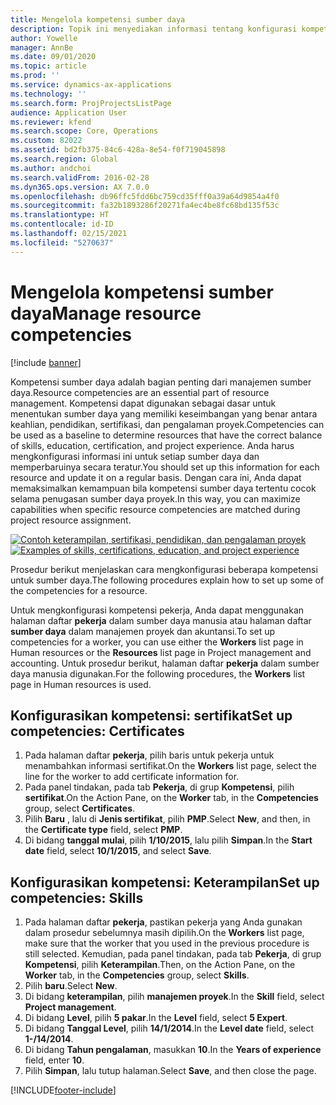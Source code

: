 ```yaml
---
title: Mengelola kompetensi sumber daya
description: Topik ini menyediakan informasi tentang konfigurasi kompetensi untuk sumber daya proyek.
author: Yowelle
manager: AnnBe
ms.date: 09/01/2020
ms.topic: article
ms.prod: ''
ms.service: dynamics-ax-applications
ms.technology: ''
ms.search.form: ProjProjectsListPage
audience: Application User
ms.reviewer: kfend
ms.search.scope: Core, Operations
ms.custom: 82022
ms.assetid: bd2fb375-84c6-428a-8e54-f0f719045898
ms.search.region: Global
ms.author: andchoi
ms.search.validFrom: 2016-02-28
ms.dyn365.ops.version: AX 7.0.0
ms.openlocfilehash: db96ffc5fdd6bc759cd35fff0a39a64d9854a4f0
ms.sourcegitcommit: fa32b1893286f20271fa4ec4be8fc68bd135f53c
ms.translationtype: HT
ms.contentlocale: id-ID
ms.lasthandoff: 02/15/2021
ms.locfileid: "5270637"
---
```

# <a name="manage-resource-competencies"></a><span data-ttu-id="7dd42-103">Mengelola kompetensi sumber daya</span><span class="sxs-lookup"><span data-stu-id="7dd42-103">Manage resource competencies</span></span>

[!include [banner](../includes/banner.md)]

<span data-ttu-id="7dd42-104">Kompetensi sumber daya adalah bagian penting dari manajemen sumber daya.</span><span class="sxs-lookup"><span data-stu-id="7dd42-104">Resource competencies are an essential part of resource management.</span></span> <span data-ttu-id="7dd42-105">Kompetensi dapat digunakan sebagai dasar untuk menentukan sumber daya yang memiliki keseimbangan yang benar antara keahlian, pendidikan, sertifikasi, dan pengalaman proyek.</span><span class="sxs-lookup"><span data-stu-id="7dd42-105">Competencies can be used as a baseline to determine resources that have the correct balance of skills, education, certification, and project experience.</span></span> <span data-ttu-id="7dd42-106">Anda harus mengkonfigurasi informasi ini untuk setiap sumber daya dan memperbaruinya secara teratur.</span><span class="sxs-lookup"><span data-stu-id="7dd42-106">You should set up this information for each resource and update it on a regular basis.</span></span> <span data-ttu-id="7dd42-107">Dengan cara ini, Anda dapat memaksimalkan kemampuan bila kompetensi sumber daya tertentu cocok selama penugasan sumber daya proyek.</span><span class="sxs-lookup"><span data-stu-id="7dd42-107">In this way, you can maximize capabilities when specific resource competencies are matched during project resource assignment.</span></span>

<span data-ttu-id="7dd42-108">[![Contoh keterampilan, sertifikasi, pendidikan, dan pengalaman proyek](./media/projectresourcing06-1024x383.jpg)](./media/projectresourcing06.jpg)</span><span class="sxs-lookup"><span data-stu-id="7dd42-108">[![Examples of skills, certifications, education, and project experience](./media/projectresourcing06-1024x383.jpg)](./media/projectresourcing06.jpg)</span></span>

<span data-ttu-id="7dd42-109">Prosedur berikut menjelaskan cara mengkonfigurasi beberapa kompetensi untuk sumber daya.</span><span class="sxs-lookup"><span data-stu-id="7dd42-109">The following procedures explain how to set up some of the competencies for a resource.</span></span>

<span data-ttu-id="7dd42-110">Untuk mengkonfigurasi kompetensi pekerja, Anda dapat menggunakan halaman daftar **pekerja** dalam sumber daya manusia atau halaman daftar **sumber daya** dalam manajemen proyek dan akuntansi.</span><span class="sxs-lookup"><span data-stu-id="7dd42-110">To set up competencies for a worker, you can use either the **Workers** list page in Human resources or the **Resources** list page in Project management and accounting.</span></span> <span data-ttu-id="7dd42-111">Untuk prosedur berikut, halaman daftar **pekerja** dalam sumber daya manusia digunakan.</span><span class="sxs-lookup"><span data-stu-id="7dd42-111">For the following procedures, the **Workers** list page in Human resources is used.</span></span>

## <a name="set-up-competencies-certificates"></a><span data-ttu-id="7dd42-112">Konfigurasikan kompetensi: sertifikat</span><span class="sxs-lookup"><span data-stu-id="7dd42-112">Set up competencies: Certificates</span></span>

1. <span data-ttu-id="7dd42-113">Pada halaman daftar **pekerja**, pilih baris untuk pekerja untuk menambahkan informasi sertifikat.</span><span class="sxs-lookup"><span data-stu-id="7dd42-113">On the **Workers** list page, select the line for the worker to add certificate information for.</span></span>
2. <span data-ttu-id="7dd42-114">Pada panel tindakan, pada tab **Pekerja**, di grup **Kompetensi**, pilih **sertifikat**.</span><span class="sxs-lookup"><span data-stu-id="7dd42-114">On the Action Pane, on the **Worker** tab, in the **Competencies** group, select **Certificates**.</span></span>
3. <span data-ttu-id="7dd42-115">Pilih **Baru** , lalu di **Jenis sertifikat**, pilih **PMP**.</span><span class="sxs-lookup"><span data-stu-id="7dd42-115">Select **New**, and then, in the **Certificate type** field, select **PMP**.</span></span>
4. <span data-ttu-id="7dd42-116">Di bidang **tanggal mulai**, pilih **1/10/2015**, lalu pilih **Simpan**.</span><span class="sxs-lookup"><span data-stu-id="7dd42-116">In the **Start date** field, select **10/1/2015**, and select **Save**.</span></span>

## <a name="set-up-competencies-skills"></a><span data-ttu-id="7dd42-117">Konfigurasikan kompetensi: Keterampilan</span><span class="sxs-lookup"><span data-stu-id="7dd42-117">Set up competencies: Skills</span></span>

1. <span data-ttu-id="7dd42-118">Pada halaman daftar **pekerja**, pastikan pekerja yang Anda gunakan dalam prosedur sebelumnya masih dipilih.</span><span class="sxs-lookup"><span data-stu-id="7dd42-118">On the **Workers** list page, make sure that the worker that you used in the previous procedure is still selected.</span></span> <span data-ttu-id="7dd42-119">Kemudian, pada panel tindakan, pada tab **Pekerja**, di grup **Kompetensi**, pilih **Keterampilan**.</span><span class="sxs-lookup"><span data-stu-id="7dd42-119">Then, on the Action Pane, on the **Worker** tab, in the **Competencies** group, select **Skills**.</span></span>
2. <span data-ttu-id="7dd42-120">Pilih **baru**.</span><span class="sxs-lookup"><span data-stu-id="7dd42-120">Select **New**.</span></span>
3. <span data-ttu-id="7dd42-121">Di bidang **keterampilan**, pilih **manajemen proyek**.</span><span class="sxs-lookup"><span data-stu-id="7dd42-121">In the **Skill** field, select **Project management**.</span></span>
4. <span data-ttu-id="7dd42-122">Di bidang **Level**, pilih **5 pakar**.</span><span class="sxs-lookup"><span data-stu-id="7dd42-122">In the **Level** field, select **5 Expert**.</span></span>
5. <span data-ttu-id="7dd42-123">Di bidang **Tanggal Level**, pilih **14/1/2014**.</span><span class="sxs-lookup"><span data-stu-id="7dd42-123">In the **Level date** field, select **1-/14/2014**.</span></span>
6. <span data-ttu-id="7dd42-124">Di bidang **Tahun pengalaman**, masukkan **10**.</span><span class="sxs-lookup"><span data-stu-id="7dd42-124">In the **Years of experience** field, enter **10**.</span></span>
7. <span data-ttu-id="7dd42-125">Pilih **Simpan**, lalu tutup halaman.</span><span class="sxs-lookup"><span data-stu-id="7dd42-125">Select **Save**, and then close the page.</span></span>


[!INCLUDE[footer-include](../includes/footer-banner.md)]